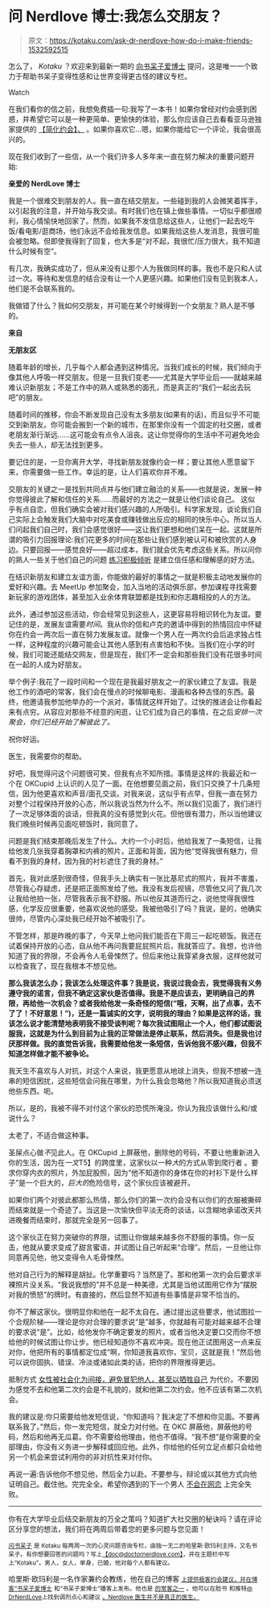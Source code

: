# 问 Nerdlove 博士:我怎么交朋友？

> 原文：<https://kotaku.com/ask-dr-nerdlove-how-do-i-make-friends-1532592515>

怎么了， *Kotaku* ？欢迎来到最新一期的 [向书呆子爱博士](http://kotaku.com/askdrnerdlove) 提问，这是唯一一个致力于帮助书呆子变得性感和让世界变得更古怪的建议专栏。

Watch

在我们看你的信之前，我想免费插一句:我写了一本书！如果你曾经对约会感到困惑，并希望它可以是一种更简单、更愉快的体验，那么你应该自己去看看亚马逊独家提供的 [【简化约会】、](http://bit.ly/simplifieddating) 。如果你喜欢它…嗯，如果你能给它一个评论，我会很高兴的。

现在我们收到了一些信，从一个我们许多人多年来一直在努力解决的重要问题开始:

**亲爱的 NerdLove 博士**

我是一个很难交到朋友的人。我一直在结交朋友。一些碰到我的人会微笑着挥手，以引起我的注意，并开始与我交谈。有时我们也在镇上做些事情。一切似乎都很顺利，我心情愉快地回家了。然而，如果我不发信息给这些人，让他们一起去吃午饭/看电影/逛商场，他们永远不会给我发信息。如果我给这些人发消息，我很可能会被忽略。但即使我得到了回复，也大多是“对不起，我很忙/压力很大，我不知道什么时候有空”。

有几次，我确实成功了，但从来没有让那个人为我做同样的事。我也不是只和人试过一次。等待和发信息的结合没有让一个人更感兴趣。如果他们没有见到我本人，他们是不会联系我的。

我做错了什么？我如何交朋友，并可能在某个时候得到一个女朋友？熟人是不够的。

**来自**

**无朋友区**

随着年龄的增长，几乎每个人都会遇到这种情况。当我们成长的时候，我们倾向于像其他人呼吸一样交朋友。但是一旦我们变老——尤其是大学毕业后——就越来越难认识新朋友；不是工作中的熟人或熟悉的面孔，而是真正的“我们一起出去玩吧”的朋友。

随着时间的推移，你会不断发现自己没有太多朋友(如果有的话)，而且似乎不可能交到新朋友。你可能会搬到一个新的城市，在那里你没有一个固定的社交圈，或者老朋友渐行渐远……这可能会有点令人沮丧。这让你觉得你的生活中不可避免地会失去一些人，却无法找到更多。

要记住的是，一旦你离开大学，寻找新朋友就像约会一样；要让其他人愿意留下来，你需要做一些工作。幸运的是，让人们喜欢你并不难。

交朋友的关键之一是找到共同点并与他们建立融洽的关系——也就是说，发展一种你觉得彼此了解和信任的关系……而最好的方法之一就是让他们谈论自己。
这似乎有点自恋，但我们确实会被对我们感兴趣的人所吸引。科学家发现，谈论我们自己实际上会触发我们大脑中对吃美食或赚钱做出反应的相同的快乐中心。所以当人们问起我们自己时，我们会感觉很好——这让我们更想和他们呆在一起。这就是所谓的吸引力回报理论:我们花更多的时间在那些让我们感到被认可和被欣赏的人身边。只要回报——感觉良好——超过成本，我们就会优先考虑这些关系。所以问你的熟人一些关于他们自己的问题 [练习积极倾听](http://www.doctornerdlove.com/2012/06/things-to-talk-about/all/1/) 是建立信任感和理解感的好方法。

在结识新朋友和建立友谊方面，你能做的最好的事情之一就是积极主动地发展你的爱好和兴趣。去 MeetUp 参加聚会，加入当地的活动俱乐部，参加课程寻找需要新玩家的游戏团体，甚至加入业余体育联盟都是找到和你志趣相投的人的方法。

此外，通过参加这些活动，你会经常见到这些人，这更容易将相识转化为友谊。要记住的是，发展友谊需要*时间*。我从你的信和卢克的邀请中得到的热情回应中怀疑你在约会一两次后一直在努力发展友谊。就像一个男人在一两次约会后追求独占性一样，这种程度的兴趣可能会让其他人感到有点害怕和不快。当我们在小学的时候，我们可能还能结交网友，但是现在，我们不一定会和那些我们没有花很多时间在一起的人成为好朋友。

举个例子:我花了一段时间和一个现在是我最好朋友之一的家伙建立了友谊。我是他工作的酒吧的常客，我们会在慢点的时候聊电影、漫画和各种古怪的东西。最终，他邀请我参加他举办的一个派对，事情就这样开始了。过快的推进会让你看起来有点穷。从容应对那些不经意的闲逛，让它们成为自己的事情，在之后*安排一次聚会，你们已经开始了解彼此了。*

祝你好运。

医生，我需要你的帮助。

好吧，我觉得问这个问题很可笑，但我有点不知所措。事情是这样的:我最近和一个在 OKCupid 上认识的人见了一面。在他想要见面之前，我们只交换了十几条短信，因为他更喜欢和声音/面孔交谈。对我来说，这似乎有点早，但我一直在努力对整个过程保持开放的心态，所以我说当然为什么不。所以我们见面了，我们进行了一次足够体面的谈话，但我真的没有感觉到火花。但他很有潜力，所以当他建议我们晚些时候再见面吃顿饭时，我同意了。

问题是我们结束那晚后发生了什么。大约一个小时后，他给我发了一条短信，让我给他发几张我穿着胸罩和内裤的照片，正面和背面，因为他“觉得我很有魅力，但看不到我的身材，因为我的衬衫遮住了我的身材。”

首先，我对此感到很奇怪，但我手头上确实有一张比基尼式的照片，我并不害羞，尽管我心存疑虑，还是把正面照发给了他。我没有发后视镜，尽管他又问了我几次让我给他拍一张，尽管我表示我不舒服。所以他反其道而行之，说他觉得我很性感，化学反应很重要，他喜欢说他的感受。我被他吸引了吗？我说，是的，他确实很帅，尽管内心深处我已经开始不被吸引了。

不管怎样，那是昨晚的事了，今天早上他问我们能否在下周三一起吃顿饭。我还在试着保持开放的心态，自从他不再问我要屁屁照片后，我就答应了。我想，也许他知道了我的界限，不会再令人毛骨悚然了。但后来他让我穿紧身衣服，这样他就可以检查我了，现在我根本不想见他。

**那么我该怎么办；我该怎么处理这件事？我是说，我说过我会去，我觉得我有义务遵守我的诺言，但我不确定这家伙是否值得。我是不是应该去，更明确自己的界限，再给他一次机会？或者我给他发一条奇怪的短信(“哦，天啊，出了点事，去不了了！不好意思！”)，还是一篇诚实的文字，说明我的理由？如果是这样的话，我该怎么说才能清楚地表明我不接受谈判呢？每次我试图阻止一个人，他们都试图说服我，这就是为什么到目前为止我的正常做法是停止联系，然后消失。但是我也讨厌那样做。我的直觉告诉我，我需要给他发一条短信，告诉他我不感兴趣，但我不知道怎样做才能不被争论。**

我天生不喜欢与人对抗，对这个人来说，我更愿意从地球上消失，但我不想被一连串的短信困扰，这些短信会问我在哪里，为什么我会忽略他？所以我知道我必须送他些东西。呃。

所以，是的，我被不得不对付这个家伙的恐慌所淹没。你认为我应该做什么和/或说什么？

太老了，不适合做这种事。

圣屎点心做*不*见此人。在 OKCupid 上屏蔽他，删除他的号码，不要让他重新进入你的生活，因为在*一文*T5】的跨度里，这家伙以一种*大*的方式从零到爬行者 。要求你穿内衣的照片，外加屁股照，因为“他不知道你的身体在你的衬衫下是什么样子”是一个巨大的，*巨大的*危险信号，这个家伙应该被避开。

如果你们两个对彼此都那么热情，那么你们的第一次约会没有以你们的衣服被撕碎而结束就是一个奇迹了。当这是一次愉快但平淡无奇的谈话，以含糊地承诺改天共进晚餐而结束时，那就完全是另一回事了。

这个家伙正在努力突破你的界限，试图让你做越来越多你不舒服的事情。你一反击，他就从要求变成了甜言蜜语，并试图让自己听起来“合理”。然后，一旦他让你同意再见他，他又变得令人毛骨悚然。

他对自己行为的解释是胡扯。化学重要吗？当然是了。那和他第一次约会后要求半裸照片没关系。“我说我想的”并不总是一种美德，尤其是当他试图用它作为“摆脱对我的愤怒”的牌时。有直接的，然后显然不知道有些事情是非常不恰当的。

你不了解这家伙。很明显你和他在一起不太自在。通过提出这些要求，他试图拉一个合规阶梯——理论是你对合理的要求说“是”越多，你就越有可能对越来越不合理的要求说“是”。比如，给他发你不确定要发的照片。或者当他决定要口交而你不想给他的时候试图让你让步。他已经知道你不喜欢冲突。现在他正试图用这一点来反对你，他把所有的事情都定位成“啊，你知道我喜欢你，宝贝，这就是我！”然后他可以说你固执、错误、冷淡或诸如此类的话，把你的界限推得更远。

抵制方式 [女性被社会化为间接，避免冒犯他人，甚至以牺牲自己](https://kotaku.com/1522277868) 为代价。不要因为感觉不去和他第二次约会是不礼貌的，就和他第二次约会。他不应该有第二次机会。

我的建议是:你只需要给他发短信说，“你知道吗？我决定了不想和你见面。不要再联系我了。”然后，你一发完短信，就全力对付他。在 OKC 屏蔽他，屏蔽他的号码，然后和他再无瓜葛。你不需要给他理由，他也不值得。“我不想”是你需要的全部理由，你没有义务进一步解释或回应他。此外，你给他的任何立足点都只会给他另一个机会来尝试利用你的非对抗性来对付你。

再说一遍:告诉他你不想见他，然后全力以赴。不要参与，辩论或以其他方式向他证明自己。截住他。完完全全。希望你遇到的下一个男人 [不会在网恋](http://www.doctornerdlove.com/2013/09/how-to-suck-at-online-dating/) 上完全失败。

* * *

你有在大学毕业后结交新朋友的万全之策吗？知道扩大社交圈的秘诀吗？请在评论区分享您的想法，我们将在两周后带着您的更多问题与您见面！

[<small>问书呆子</small>](http://kotaku.com/askdrnerdlove) <small>是 Kotaku 每两周一次的心灵问题咨询专栏，由独一无二的哈里斯·欧玛利主持，又名书呆子。有你想要回答的问题吗？写上</small>[<small>【doc@doctornerdlove.com】</small>](mailto:doc@doctornerdlove.com)<small>，并在主题栏中写上“Kotaku”。男人，女人，单身，已婚，他对每个人都有建议。</small>

哈里斯·欧玛利是一名作家兼约会教练，他在自己的博客 [<small>上提供极客约会建议，并在博客“书呆子爱博士</small>](http://www.doctornerdlove.com/) <small>和“书呆子爱博士”播客上发布。他也是</small> [<small>的常客之一</small>](http://oneofus.net/) <small>。他可以在脸书</small> <small>和推特</small>[<small>@ DrNerdLove</small>](http://twitter.com/DrNerdLove)<small>上找到调剂点心和建议</small> [<small>。Nerdlove 医生并不是真正的医生。</small>](http://facebook.com/DrNerdLove)